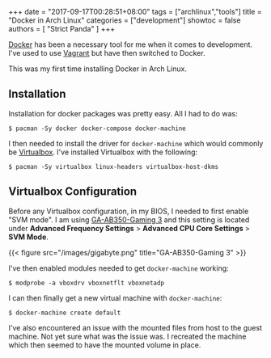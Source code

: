 +++
date = "2017-09-17T00:28:51+08:00"
tags = ["archlinux","tools"]
title = "Docker in Arch Linux"
categories = ["development"]
showtoc = false
authors = [
  "Strict Panda"
]
+++

[Docker][1] has been a necessary tool for me when it comes to development. I've used to use [Vagrant][2] but have then switched to Docker.

This was my first time installing Docker in Arch Linux.

## Installation

Installation for docker packages was pretty easy. All I had to do was:

```shell
$ pacman -Sy docker docker-compose docker-machine
```

I then needed to install the driver for `docker-machine` which would commonly be [Virtualbox][3]. I've installed Virtualbox with the following:

```shell
$ pacman -Sy virtualbox linux-headers virtualbox-host-dkms
```

## Virtualbox Configuration

Before any Virtualbox configuration, in my BIOS, I needed to first enable "SVM mode". I am using [GA-AB350-Gaming 3][4] and this setting is located under **Advanced Frequency Settings** > **Advanced CPU Core Settings** > **SVM Mode**.

{{< figure src="/images/gigabyte.png" title="GA-AB350-Gaming 3" >}}

I've then enabled modules needed to get `docker-machine` working:

```shell
$ modprobe -a vboxdrv vboxnetflt vboxnetadp
```

I can then finally get a new virtual machine with `docker-machine`:

```shell
$ docker-machine create default
```

I've also encountered an issue with the mounted files from host to the guest machine. Not yet sure what was the issue was. I recreated the machine which then seemed to have the mounted volume in place.

[1]: https://www.docker.com/
[2]: https://www.vagrantup.com/
[3]: https://www.virtualbox.org
[4]: http://www.gigabyte.us/Motherboard/GA-AB350-Gaming-3-rev-10
